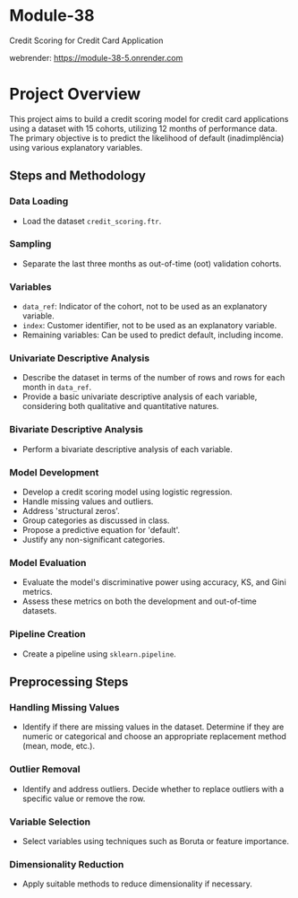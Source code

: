 # Module-38

Credit Scoring for Credit Card Application

webrender: https://module-38-5.onrender.com




# Project Overview

This project aims to build a credit scoring model for credit card applications using a dataset with 15 cohorts, utilizing 12 months of performance data. The primary objective is to predict the likelihood of default (inadimplência) using various explanatory variables.

## Steps and Methodology

### Data Loading
- Load the dataset `credit_scoring.ftr`.

### Sampling
- Separate the last three months as out-of-time (oot) validation cohorts.

### Variables
- `data_ref`: Indicator of the cohort, not to be used as an explanatory variable.
- `index`: Customer identifier, not to be used as an explanatory variable.
- Remaining variables: Can be used to predict default, including income.

### Univariate Descriptive Analysis
- Describe the dataset in terms of the number of rows and rows for each month in `data_ref`.
- Provide a basic univariate descriptive analysis of each variable, considering both qualitative and quantitative natures.

### Bivariate Descriptive Analysis
- Perform a bivariate descriptive analysis of each variable.

### Model Development
- Develop a credit scoring model using logistic regression.
- Handle missing values and outliers.
- Address 'structural zeros'.
- Group categories as discussed in class.
- Propose a predictive equation for 'default'.
- Justify any non-significant categories.

### Model Evaluation
- Evaluate the model's discriminative power using accuracy, KS, and Gini metrics.
- Assess these metrics on both the development and out-of-time datasets.

### Pipeline Creation
- Create a pipeline using `sklearn.pipeline`.

## Preprocessing Steps

### Handling Missing Values
- Identify if there are missing values in the dataset. Determine if they are numeric or categorical and choose an appropriate replacement method (mean, mode, etc.).

### Outlier Removal
- Identify and address outliers. Decide whether to replace outliers with a specific value or remove the row.

### Variable Selection
- Select variables using techniques such as Boruta or feature importance.

### Dimensionality Reduction
- Apply suitable methods to reduce dimensionality if necessary.

